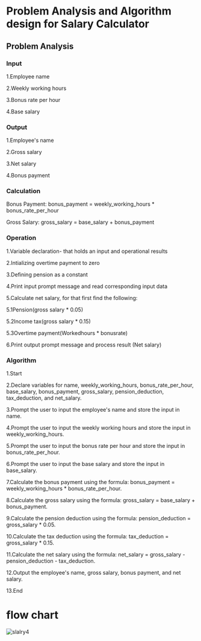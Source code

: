 # Problem Analysis and Algorithm design for Salary Calculator

## Problem Analysis

### Input

1.Employee name

2.Weekly working hours

3.Bonus rate per hour

4.Base salary

### Output

1.Employee's name

2.Gross salary

3.Net salary

4.Bonus payment

### Calculation

Bonus Payment: bonus_payment = weekly_working_hours * bonus_rate_per_hour

Gross Salary: gross_salary = base_salary + bonus_payment

### Operation

1.Variable declaration- that holds an input and operational results

2.Intializing overtime payment to zero

3.Defining pension as a constant 

4.Print input prompt message and read corresponding input data

5.Calculate net salary, for that first find the following:

5.1Pension(gross salary * 0.05)

5.2Income tax(gross salary * 0.15)

5.3Overtime payment(Workedhours * bonusrate)

6.Print output prompt message and process result (Net salary)

### Algorithm

1.Start

2.Declare variables for name, weekly_working_hours, bonus_rate_per_hour, base_salary, bonus_payment, gross_salary, pension_deduction, tax_deduction, and net_salary.

3.Prompt the user to input the employee's name and store the input in name.

4.Prompt the user to input the weekly working hours and store the input in weekly_working_hours.

5.Prompt the user to input the bonus rate per hour and store the input in bonus_rate_per_hour.

6.Prompt the user to input the base salary and store the input in base_salary.

7.Calculate the bonus payment using the formula: bonus_payment = weekly_working_hours * bonus_rate_per_hour.

8.Calculate the gross salary using the formula: gross_salary = base_salary + bonus_payment.

9.Calculate the pension deduction using the formula: pension_deduction = gross_salary * 0.05.

10.Calculate the tax deduction using the formula: tax_deduction = gross_salary * 0.15.

11.Calculate the net salary using the formula: net_salary = gross_salary - pension_deduction - tax_deduction.

12.Output the employee's name, gross salary, bonus payment, and net salary.

13.End

# flow chart

![slalry4](https://github.com/user-attachments/assets/b095040f-3d20-4b2d-948c-7d78f2a0c2ea)

